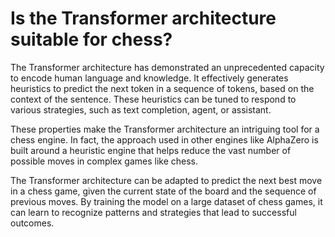 # Is the Transformer architecture suitable for chess?

The Transformer architecture has demonstrated an unprecedented capacity to encode human language and knowledge. It effectively generates heuristics to predict the next token in a sequence of tokens, based on the context of the sentence. These heuristics can be tuned to respond to various strategies, such as text completion, agent, or assistant.

These properties make the Transformer architecture an intriguing tool for a chess engine. In fact, the approach used in other engines like AlphaZero is built around a heuristic engine that helps reduce the vast number of possible moves in complex games like chess. 

The Transformer architecture can be adapted to predict the next best move in a chess game, given the current state of the board and the sequence of previous moves. By training the model on a large dataset of chess games, it can learn to recognize patterns and strategies that lead to successful outcomes.
